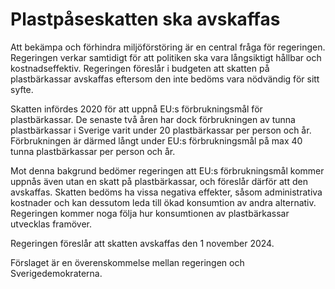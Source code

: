 # Plastpåseskatten ska avskaffas

Att bekämpa och förhindra miljöförstöring är en central fråga för regeringen. Regeringen verkar samtidigt för att politiken ska vara långsiktigt hållbar och kostnadseffektiv. Regeringen föreslår i budgeten att skatten på plastbärkassar avskaffas eftersom den inte bedöms vara nödvändig för sitt syfte.

Skatten infördes 2020 för att uppnå EU:s förbrukningsmål för plastbärkassar. De senaste två åren har dock förbrukningen av tunna plastbärkassar i Sverige varit under 20 plastbärkassar per person och år. Förbrukningen är därmed långt under EU:s förbrukningsmål på max 40 tunna plastbärkassar per person och år.

Mot denna bakgrund bedömer regeringen att EU:s förbrukningsmål kommer uppnås även utan en skatt på plastbärkassar, och föreslår därför att den avskaffas. Skatten bedöms ha vissa negativa effekter, såsom administrativa kostnader och kan dessutom leda till ökad konsumtion av andra alternativ. Regeringen kommer noga följa hur konsumtionen av plastbärkassar utvecklas framöver.

Regeringen föreslår att skatten avskaffas den 1 november 2024.

Förslaget är en överenskommelse mellan regeringen och Sverigedemokraterna.
